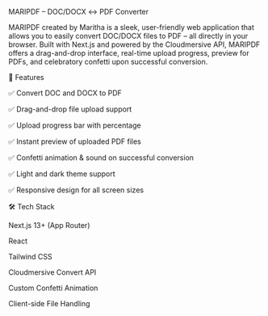MARIPDF – DOC/DOCX ↔ PDF Converter

MARIPDF created by Maritha is a sleek, user-friendly web application that allows you to easily convert DOC/DOCX files to PDF – all directly in your browser. Built with Next.js and powered by the Cloudmersive API, MARIPDF offers a drag-and-drop interface, real-time upload progress, preview for PDFs, and celebratory confetti upon successful conversion.

🚀 Features

✅ Convert DOC and DOCX to PDF

✅ Drag-and-drop file upload support

✅ Upload progress bar with percentage

✅ Instant preview of uploaded PDF files

✅ Confetti animation & sound on successful conversion

✅ Light and dark theme support

✅ Responsive design for all screen sizes

🛠 Tech Stack

Next.js 13+ (App Router)

React

Tailwind CSS

Cloudmersive Convert API

Custom Confetti Animation

Client-side File Handling

